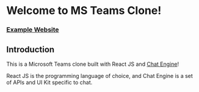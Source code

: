 # Welcome to MS Teams Clone!

### [Example Website](https://react-chat-avmog.netlify.app/)

## Introduction

This is a Microsoft Teams clone built with React JS and [Chat Engine](https://chatengine.io)!

React JS is the programming language of choice, and Chat Engine is a set of APIs and UI Kit specific to chat.


